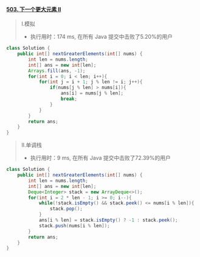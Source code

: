 #### [503. 下一个更大元素 II](https://leetcode-cn.com/problems/next-greater-element-ii/)

> Ⅰ.模拟
>
> - 执行用时：174 ms, 在所有 Java 提交中击败了5.20%的用户

```java
class Solution {
    public int[] nextGreaterElements(int[] nums) {
        int len = nums.length;
        int[] ans = new int[len];
        Arrays.fill(ans, -1);
        for(int i = 0; i < len; i++){
            for(int j = i + 1; j % len != i; j++){
                if(nums[j % len] > nums[i]){
                    ans[i] = nums[j % len];
                    break;
                }
            }
        }        
        return ans;
    }
}
```

> Ⅱ.单调栈
>
> - 执行用时：9 ms, 在所有 Java 提交中击败了72.39%的用户

```java
class Solution {
    public int[] nextGreaterElements(int[] nums) {
        int len = nums.length;
        int[] ans = new int[len];
        Deque<Integer> stack = new ArrayDeque<>();
        for(int i = 2 * len - 1; i >= 0; i--){
            while(!stack.isEmpty() && stack.peek() <= nums[i % len]){
                stack.pop();
            }
            ans[i % len] = stack.isEmpty() ? -1 : stack.peek();
            stack.push(nums[i % len]);
        }
        return ans;
    }
}
```


